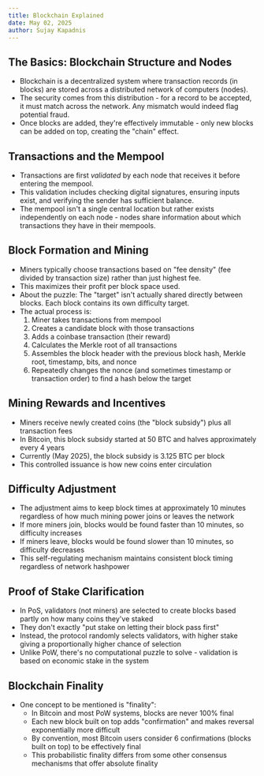 ```yaml
---
title: Blockchain Explained
date: May 02, 2025
author: Sujay Kapadnis
---
```


## The Basics: Blockchain Structure and Nodes

* Blockchain is a decentralized system where transaction records (in blocks) are stored across a distributed network of computers (nodes).
* The security comes from this distribution - for a record to be accepted, it must match across the network. Any mismatch would indeed flag potential fraud.
* Once blocks are added, they're effectively immutable - only new blocks can be added on top, creating the "chain" effect.

## Transactions and the Mempool

* Transactions are first *validated* by each node that receives it before entering the mempool.
* This validation includes checking digital signatures, ensuring inputs exist, and verifying the sender has sufficient balance.
* The mempool isn't a single central location but rather exists independently on each node - nodes share information about which transactions they have in their mempools.

## Block Formation and Mining
* Miners typically choose transactions based on "fee density" (fee divided by transaction size) rather than just highest fee.
* This maximizes their profit per block space used.
* About the puzzle: The "target" isn't actually shared directly between blocks. Each block contains its own difficulty target.
* The actual process is:
  1. Miner takes transactions from mempool
  2. Creates a candidate block with those transactions
  3. Adds a coinbase transaction (their reward) 
  4. Calculates the Merkle root of all transactions
  5. Assembles the block header with the previous block hash, Merkle root, timestamp, bits, and nonce
  6. Repeatedly changes the nonce (and sometimes timestamp or transaction order) to find a hash below the target

## Mining Rewards and Incentives

* Miners receive newly created coins (the "block subsidy") plus all transaction fees
* In Bitcoin, this block subsidy started at 50 BTC and halves approximately every 4 years
* Currently (May 2025), the block subsidy is 3.125 BTC per block
* This controlled issuance is how new coins enter circulation

## Difficulty Adjustment

* The adjustment aims to keep block times at approximately 10 minutes regardless of how much mining power joins or leaves the network
* If more miners join, blocks would be found faster than 10 minutes, so difficulty increases
* If miners leave, blocks would be found slower than 10 minutes, so difficulty decreases
* This self-regulating mechanism maintains consistent block timing regardless of network hashpower

## Proof of Stake Clarification

* In PoS, validators (not miners) are selected to create blocks based partly on how many coins they've staked
* They don't exactly "put stake on letting their block pass first"
* Instead, the protocol randomly selects validators, with higher stake giving a proportionally higher chance of selection
* Unlike PoW, there's no computational puzzle to solve - validation is based on economic stake in the system

## Blockchain Finality

* One concept to be mentioned is "finality":
  * In Bitcoin and most PoW systems, blocks are never 100% final
  * Each new block built on top adds "confirmation" and makes reversal exponentially more difficult
  * By convention, most Bitcoin users consider 6 confirmations (blocks built on top) to be effectively final
  * This probabilistic finality differs from some other consensus mechanisms that offer absolute finality
